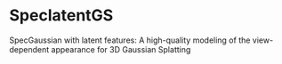 # SpeclatentGS
SpecGaussian with latent features: A high-quality modeling of the view-dependent appearance for 3D Gaussian Splatting
